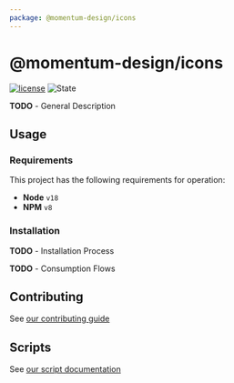 ```yaml
---
package: @momentum-design/icons
---
```


# @momentum-design/icons

[![license](https://img.shields.io/badge/License-MIT-blueviolet?style=flat-square)](https://github.com/momentum-design/momentum-design/blob/design-token-updates/LICENSE)
![State](https://img.shields.io/badge/State-Alpha-blue?style=flat-square)

**TODO** - General Description

## Usage

### Requirements

This project has the following requirements for operation:

* **Node** `v18`
* **NPM** `v8`

### Installation

**TODO** - Installation Process

**TODO** - Consumption Flows

## Contributing

See [our contributing guide](./CONTRIBUTING.md)

## Scripts

See [our script documentation](./SCRIPTS.md)


